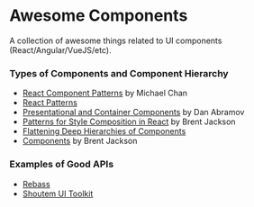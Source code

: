 # Awesome Components

A collection of awesome things related to UI components (React/Angular/VueJS/etc).

### Types of Components and Component Hierarchy

- [React Component Patterns](https://www.youtube.com/watch?v=YaZg8wg39QQ) by Michael Chan
- [React Patterns](http://reactpatterns.com)
- [Presentational and Container Components](https://medium.com/@dan_abramov/smart-and-dumb-components-7ca2f9a7c7d0#.ah4312963) by Dan Abramov
- [Patterns for Style Composition in React](http://jxnblk.com/writing/posts/patterns-for-style-composition-in-react) by Brent Jackson
- [Flattening Deep Hierarchies of Components](http://varun.ca/flattening-deep-hierarchies-of-components/)
- [Components](http://jxnblk.com/writing/posts/components) by Brent Jackson


### Examples of Good APIs

- [Rebass](http://jxnblk.com/rebass)
- [Shoutem UI Toolkit](http://shoutem.github.io/docs/ui-toolkit/components/typography)
